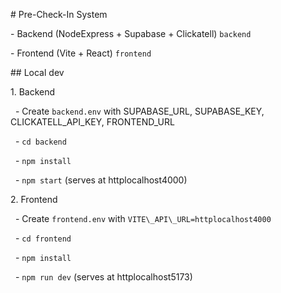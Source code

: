 \# Pre-Check-In System



\- Backend (NodeExpress + Supabase + Clickatell) `backend`

\- Frontend (Vite + React) `frontend`



\## Local dev

1\. Backend

&nbsp;  - Create `backend.env` with SUPABASE\_URL, SUPABASE\_KEY, CLICKATELL\_API\_KEY, FRONTEND\_URL

&nbsp;  - `cd backend`

&nbsp;  - `npm install`

&nbsp;  - `npm start`  (serves at httplocalhost4000)



2\. Frontend

&nbsp;  - Create `frontend.env` with `VITE\_API\_URL=httplocalhost4000`

&nbsp;  - `cd frontend`

&nbsp;  - `npm install`

&nbsp;  - `npm run dev`  (serves at httplocalhost5173)



